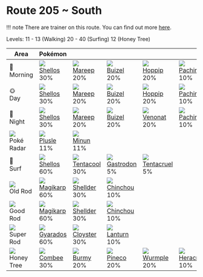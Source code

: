 # Route 205 ~ South

!!! note
    There are trainer on this route. You can find out more [here](../../trainer_changes/route_205__south/).

Levels: 11 - 13 (Walking) 20 - 40 (Surfing) 12 (Honey Tree)

Area                           | Pokémon                          | &nbsp;                           | &nbsp;                           | &nbsp;                           | &nbsp;
---                            | ---                              | ---                              | ---                              | ---                              | ---
🌅<br>Morning                   | ![][422]<br> [Shellos]<br> 30%  | ![][179]<br> [Mareep]<br> 20%   | ![][418]<br> [Buizel]<br> 20%   | ![][187]<br> [Hoppip]<br> 20%   | ![][417]<br> [Pachirisu]<br> 10%
🌞<br>Day                       | ![][422]<br> [Shellos]<br> 30%  | ![][179]<br> [Mareep]<br> 20%   | ![][418]<br> [Buizel]<br> 20%   | ![][187]<br> [Hoppip]<br> 20%   | ![][417]<br> [Pachirisu]<br> 10%
🌙<br>Night                     | ![][422]<br> [Shellos]<br> 30%  | ![][179]<br> [Mareep]<br> 20%   | ![][418]<br> [Buizel]<br> 20%   | ![][048]<br> [Venonat]<br> 20%  | ![][417]<br> [Pachirisu]<br> 10%
![][poke-radar]<br> Poké Radar | ![][311]<br> [Plusle]<br> 11%   | ![][312]<br> [Minun]<br> 11%
🌊<br> Surf                     | ![][422]<br> [Shellos]<br> 60%  | ![][072]<br> [Tentacool]<br> 30%| ![][423]<br> [Gastrodon]<br> 5% | ![][073]<br> [Tentacruel]<br> 5%
![][old-rod]<br> Old Rod       | ![][129]<br> [Magikarp]<br> 60% | ![][090]<br> [Shellder]<br> 30% | ![][170]<br> [Chinchou]<br> 10%
![][good-rod]<br> Good Rod     | ![][129]<br> [Magikarp]<br> 60% | ![][090]<br> [Shellder]<br> 30% | ![][170]<br> [Chinchou]<br> 10%
![][super-rod]<br> Super Rod   | ![][130]<br> [Gyarados]<br> 60% | ![][091]<br> [Cloyster]<br> 30% | ![][171]<br> [Lanturn]<br> 10%
![][honey]<br> Honey Tree      | ![][415]<br> [Combee]<br> 30%   | ![][412]<br> [Burmy]<br> 20%    | ![][204]<br> [Pineco]<br> 20%   | ![][265]<br> [Wurmple]<br> 20%  | ![][214]<br> [Heracross]<br> 10%

[Venonat]: ../../pokemon_changes/048/
[Tentacool]: ../../pokemon_changes/072/
[Tentacruel]: ../../pokemon_changes/073/
[Shellder]: ../../pokemon_changes/090/
[Cloyster]: ../../pokemon_changes/091/
[Magikarp]: ../../pokemon_changes/129/
[Gyarados]: ../../pokemon_changes/130/
[Chinchou]: ../../pokemon_changes/170/
[Lanturn]: ../../pokemon_changes/171/
[Mareep]: ../../pokemon_changes/179/
[Hoppip]: ../../pokemon_changes/187/
[Pineco]: ../../pokemon_changes/204/
[Heracross]: ../../pokemon_changes/214/
[Wurmple]: ../../pokemon_changes/265/
[Plusle]: ../../pokemon_changes/311/
[Minun]: ../../pokemon_changes/312/
[Burmy]: ../../pokemon_changes/412/
[Combee]: ../../pokemon_changes/415/
[Pachirisu]: ../../pokemon_changes/417/
[Buizel]: ../../pokemon_changes/418/
[Shellos]: ../../pokemon_changes/422/
[Gastrodon]: ../../pokemon_changes/423/
[good-rod]: ../img/items/good-rod.png
[honey]: ../img/items/honey.png
[old-rod]: ../img/items/old-rod.png
[poke-radar]: ../img/items/poke-radar.png
[super-rod]: ../img/items/super-rod.png
[048]: ../img/pokemon/048.png
[072]: ../img/pokemon/072.png
[073]: ../img/pokemon/073.png
[090]: ../img/pokemon/090.png
[091]: ../img/pokemon/091.png
[129]: ../img/pokemon/129.png
[130]: ../img/pokemon/130.png
[170]: ../img/pokemon/170.png
[171]: ../img/pokemon/171.png
[179]: ../img/pokemon/179.png
[187]: ../img/pokemon/187.png
[204]: ../img/pokemon/204.png
[214]: ../img/pokemon/214.png
[265]: ../img/pokemon/265.png
[311]: ../img/pokemon/311.png
[312]: ../img/pokemon/312.png
[412]: ../img/pokemon/412.png
[415]: ../img/pokemon/415.png
[417]: ../img/pokemon/417.png
[418]: ../img/pokemon/418.png
[422]: ../img/pokemon/422.png
[423]: ../img/pokemon/423.png

